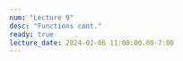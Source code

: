```yaml
---
num: "Lecture 9"
desc: "Functions cont."
ready: true
lecture_date: 2024-02-06 11:00:00.00-7:00
---
```

